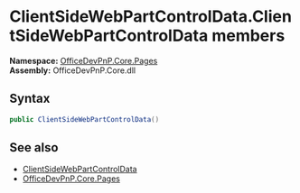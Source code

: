 # ClientSideWebPartControlData.ClientSideWebPartControlData members 
  

**Namespace:** [OfficeDevPnP.Core.Pages](OfficeDevPnP.Core.Pages.md)  
**Assembly:** OfficeDevPnP.Core.dll  
## Syntax
```C#
public ClientSideWebPartControlData()
```
## See also
- [ClientSideWebPartControlData](OfficeDevPnP.Core.Pages.ClientSideWebPartControlData.md)
- [OfficeDevPnP.Core.Pages](OfficeDevPnP.Core.Pages.md)

